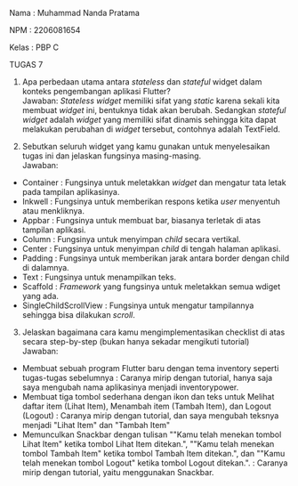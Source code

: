 Nama    : Muhammad Nanda Pratama

NPM     : 2206081654

Kelas   : PBP C  

TUGAS 7

1. Apa perbedaan utama antara _stateless_ dan _stateful_ widget dalam konteks pengembangan aplikasi Flutter?  
Jawaban: _Stateless widget_ memiliki sifat yang _static_ karena sekali kita membuat _widget_ ini, bentuknya tidak akan berubah. Sedangkan _stateful widget_ adalah _widget_ yang memiliki sifat dinamis sehingga kita dapat melakukan perubahan di _widget_ tersebut, contohnya adalah TextField.  

2. Sebutkan seluruh widget yang kamu gunakan untuk menyelesaikan tugas ini dan jelaskan fungsinya masing-masing.  
Jawaban:   
- Container : Fungsinya untuk meletakkan _widget_ dan mengatur tata letak pada tampilan aplikasinya.
- Inkwell : Fungsinya untuk memberikan respons ketika _user_ menyentuh atau menkliknya.  
- Appbar : Fungsinya untuk membuat bar, biasanya terletak di atas tampilan aplikasi.  
- Column : Fungsinya untuk menyimpan _child_ secara vertikal.  
- Center : Fungsinya untuk menyimpan _child_ di tengah halaman aplikasi.  
- Padding : Fungsinya untuk memberikan jarak antara border dengan child di dalamnya.  
- Text : Fungsinya untuk menampilkan teks.
- Scaffold : _Framework_ yang fungsinya untuk meletakkan semua wdiget yang ada.  
- SingleChildScrollView : Fungsinya untuk mengatur tampilannya sehingga bisa dilakukan _scroll_.  

3. Jelaskan bagaimana cara kamu mengimplementasikan checklist di atas secara step-by-step (bukan hanya sekadar mengikuti tutorial)  
Jawaban:  
- Membuat sebuah program Flutter baru dengan tema inventory seperti tugas-tugas sebelumnya : Caranya mirip dengan tutorial, hanya saja saya mengubah nama aplikasinya menjadi inventorypower.  
- Membuat tiga tombol sederhana dengan ikon dan teks untuk
 Melihat daftar item (Lihat Item),
 Menambah item (Tambah Item), dan
 Logout (Logout)  : Caranya mirip dengan tutorial, dan saya mengubah teksnya menjadi "Lihat Item" dan "Tambah Item"  
- Memunculkan Snackbar dengan tulisan
 ""Kamu telah menekan tombol Lihat Item" ketika tombol Lihat Item ditekan.",
 ""Kamu telah menekan tombol Tambah Item" ketika tombol Tambah Item ditekan.", dan
 ""Kamu telah menekan tombol Logout" ketika tombol Logout ditekan.".  : Caranya mirip dengan tutorial, yaitu menggunakan Snackbar.